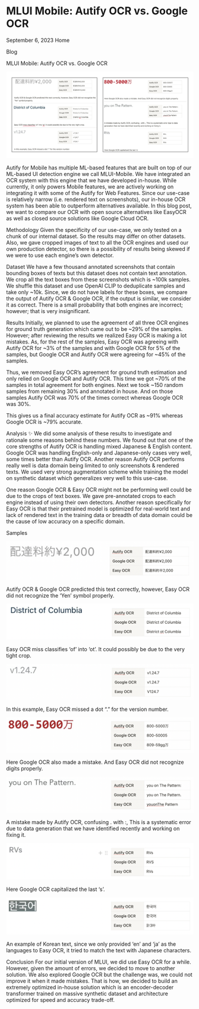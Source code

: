 
# MLUI Mobile: Autify OCR vs. Google OCR

September 6, 2023
Home
>
Blog
>
MLUI Mobile: Autify OCR vs. Google OCR

![title-image](../../public/autify-ocr/imx1.png)

Autify for Mobile has multiple ML-based features that are built on top of our ML-based UI detection engine we call MLUI-Mobile. We have integrated an OCR system with this engine that we have developed in-house. While currently, it only powers Mobile features, we are actively working on integrating it with some of the Autify for Web Features. Since our use-case is relatively narrow (i.e. rendered text on screenshots), our in-house OCR system has been able to outperform alternatives available. In this blog post, we want to compare our OCR with open source alternatives like EasyOCR as well as closed source solutions like Google Cloud OCR.

Methodology
Given the specificity of our use-case, we only tested on a chunk of our internal dataset. So the results may differ on other datasets. Also, we gave cropped images of text to all the OCR engines and used our own production detector, so there is a possibility of results being skewed if we were to use each engine’s own detector.

Dataset
We have a few thousand annotated screenshots that contain bounding boxes of texts but this dataset does not contain text annotation. We crop all the text boxes from these screenshots which is ~100k samples. We shuffle this dataset and use OpenAI CLIP to deduplicate samples and take only ~10k. Since, we do not have labels for these boxes, we compare the output of Autify OCR & Google OCR, if the output is similar, we consider it as correct. There is a small probability that both engines are incorrect; however; that is very insignificant.

Results
Initially, we planned to use the agreement of all three OCR engines for ground truth generation which came out to be ~29% of the samples. However; after reviewing the results we realized Easy OCR is making a lot mistakes. As, for the rest of the samples, Easy OCR was agreeing with Autify OCR for ~3% of the samples and with Google OCR for 5% of the samples, but Google OCR and Autify OCR were agreeing for ~45% of the samples.

Thus, we removed Easy OCR’s agreement for ground truth estimation and only relied on Google OCR and Autify OCR. This time we got ~70% of the samples in total agreement for both engines. Next we took ~150 random samples from remaining 30% and annotated in house. And on those samples Autify OCR was 70% of the times correct whereas Google OCR was 30%.

This gives us a final accuracy estimate for Autify OCR as ~91% whereas Google OCR is ~79% accurate.

Analysis ✨
We did some analysis of these results to investigate and rationale some reasons behind these numbers. We found out that one of the core strengths of Autify OCR is handling mixed Japanese & English content. Google OCR was handling English-only and Japanese-only cases very well, some times better than Autify OCR. Another reason Autify OCR performs really well is data domain being limited to only screenshots & rendered texts. We used very strong augmentation scheme while training the model on synthetic dataset which generalizes very well to this use-case.

One reason Google OCR & Easy OCR might not be performing well could be due to the crops of text boxes. We gave pre-annotated crops to each engine instead of using their own detectors. Another reason specifically for Easy OCR is that their pretrained model is optimized for real-world text and lack of rendered text in the training data or breadth of data domain could be the cause of low accuracy on a specific domain.

Samples

![s1](../../public/autify-ocr/imx2.png)

Autify OCR & Google OCR predicted this text correctly, however, Easy OCR did not recognize the ‘Yen’ symbol properly.

![s2](../../public/autify-ocr/imx3.png)

Easy OCR miss classifies ‘of’ into ‘ot’. It could possibly be due to the very tight crop.

![s3](../../public/autify-ocr/imx4.png)

In this example, Easy OCR missed a dot “.” for the version number.

![s4](../../public/autify-ocr/imx5.png)

Here Google OCR also made a mistake. And Easy OCR did not recognize digits properly.

![s5](../../public/autify-ocr/imx6.png)

A mistake made by Autify OCR, confusing . with :, This is a systematic error due to data generation that we have identified recently and working on fixing it.

![s6](../../public/autify-ocr/imx7.png)

Here Google OCR capitalized the last ‘s’.

![s7](../../public/autify-ocr/imx8.png)

An example of Korean text, since we only provided ‘en’ and ‘ja’ as the languages to Easy OCR, it tried to match the text with Japanese characters.

Conclusion
For our initial version of MLUI, we did use Easy OCR for a while. However, given the amount of errors, we decided to move to another solution. We also explored Google OCR but the challenge was, we could not improve it when it made mistakes. That is how, we decided to build an extremely optimized in-house solution which is an encoder-decoder transformer trained on massive synthetic dataset and architecture optimized for speed and accuracy trade-off.
